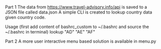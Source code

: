 Part 1
The data from https://www.travel-advisory.info/api is saved to a JSON file called data.json
A simple CLI is created to lookup country data given country code.

Usage (first add content of bashrc_custom to ~/.bashrc and source the ~/.bashrc in terminal)
lookup "AD" "AE" "AF"

Part 2
A more user interactive menu based solution is available in menu.py
